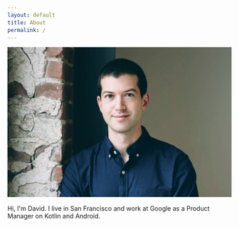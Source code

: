 ```yaml
---
layout: default
title: About
permalink: /
---
```


![Me](/assets/David.jpg)

Hi, I'm David. I live in San Francisco and work at Google as a Product Manager on Kotlin and Android.